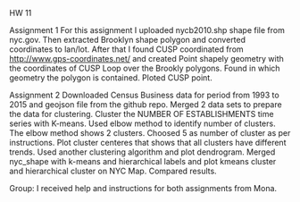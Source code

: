 
HW 11

Assignment 1 
For this assignment I uploaded nycb2010.shp shape file from nyc.gov. 
Then extracted Brooklyn shape polygon and converted coordinates to lan/lot.
After that I found CUSP coordinated from http://www.gps-coordinates.net/ and created Point shapely geometry with the coordinates of CUSP
Loop over the Brookly polygons. Found in which geometry the polygon is contained.
Ploted CUSP point.

Assignment 2
Downloaded Census Business data for period from 1993 to 2015 and geojson file from the github repo. 
Merged 2 data sets to prepare the data for clustering.
Cluster the NUMBER OF ESTABLISHMENTS time series with K-means. Used elbow method to identify number of clusters. 
The elbow method shows 2 clusters. Choosed 5 as number of cluster as per instructions.
Plot cluster centeres that shows that all clusters have different trends.
Used another clustering algorithm and plot dendrogram.
Merged nyc_shape with k-means and hierarchical labels and plot kmeans cluster and hierarchical cluster on NYC Map.
Compared results. 

Group: I received help and instructions for both assignments from Mona. 




